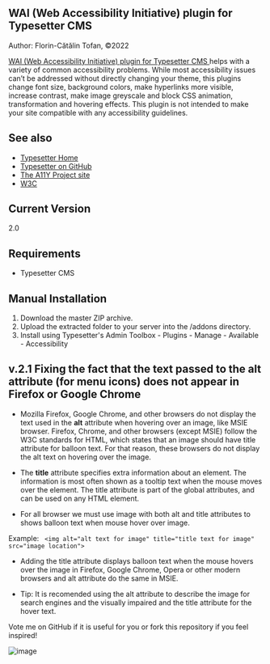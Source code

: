 ## WAI (Web Accessibility Initiative) plugin for Typesetter CMS ##
Author: Florin-Cătălin Tofan, ©2022

<a target="_blank" a href="">WAI (Web Accessibility Initiative) plugin for Typesetter CMS </a> helps with a variety of common accessibility problems. While most accessibility issues can’t be addressed without directly changing your theme, this plugins change font size, background colors, make hyperlinks more visible, increase contrast, make image greyscale and block CSS animation, transformation and hovering effects. This plugin is not intended to make your site compatible with any accessibility guidelines.

## See also 
* [Typesetter Home](http://www.typesettercms.com)
* [Typesetter on GitHub](https://github.com/Typesetter/Typesetter)
* [The A11Y Project site](https://www.a11yproject.com)
* [W3C](https://www.w3.org/standards/webdesign/accessibility)

## Current Version 
2.0

## Requirements ##
* Typesetter CMS

## Manual Installation ##
1. Download the master ZIP archive.
2. Upload the extracted folder to your server into the /addons directory.
3. Install using Typesetter's Admin Toolbox - Plugins - Manage - Available - Accessibility

## v.2.1 Fixing the fact that the text passed to the alt attribute (for menu icons) does not appear in Firefox or Google Chrome

* Mozilla Firefox, Google Chrome, and other browsers do not display the text used in the **alt** attribute when hovering over an image, like MSIE browser. Firefox, Chrome, and other browsers (except MSIE) follow the W3C standards for HTML, which states that an image should have title attribute for balloon text. For that reason, these browsers do not display the alt text on hovering over the image.

* The **title** attribute specifies extra information about an element. The information is most often shown as a tooltip text when the mouse moves over the element. The title attribute is part of the global attributes, and can be used on any HTML element.

* For all browser we must use image with both alt and title attributes to shows balloon text when mouse hover over image. 

Example:
```  <img alt="alt text for image" title="title text for image" src="image location"> ``` 

* Adding the title attribute displays balloon text when the mouse hovers over the image in Firefox, Google Chrome, Opera or other modern browsers and alt attribute do the same in MSIE.

* Tip: It is recomended using the alt attribute to describe the image for search engines and the visually impaired and the title attribute for the hover text.

Vote me on GitHub if it is useful for you or fork this repository if you feel inspired!

![image](https://github.com/florincatalin/Accessibility_Typesetter_Plugin/blob/wai/wai_demo.gif)
